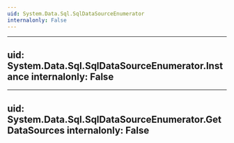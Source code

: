 ```yaml
---
uid: System.Data.Sql.SqlDataSourceEnumerator
internalonly: False
---
```


---
uid: System.Data.Sql.SqlDataSourceEnumerator.Instance
internalonly: False
---

---
uid: System.Data.Sql.SqlDataSourceEnumerator.GetDataSources
internalonly: False
---
